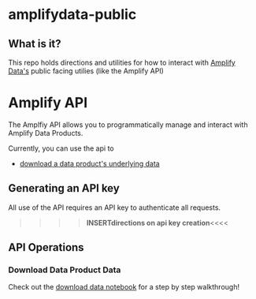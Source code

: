 # amplifydata-public

## What is it? 

This repo holds directions and utilities for how to interact with [Amplify Data's](https://www.amplifydata.io/) public facing utilies (like the Amplify API)

# Amplify API

The Amplfiy API allows you to programmatically manage and interact with Amplify Data Products.

Currently, you can use the api to 
* [download a data product's underlying data](#Download-Data-Product-Data)

## Generating an API key
All use of the API requires an API key to authenticate all requests. 

>>>>**INSERTdirections on api key creation**<<<<

## API Operations

### Download Data Product Data 

Check out the [download data notebook](https://github.com/amplifydata/amplifydata-public/blob/main/data-product-download/download-data.ipynb) for a step by step walkthrough! 
